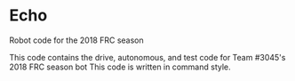# Echo
Robot code for the 2018 FRC season

This code contains the drive, autonomous, and test code for Team #3045's 2018 FRC season bot
This code is written in command style.
